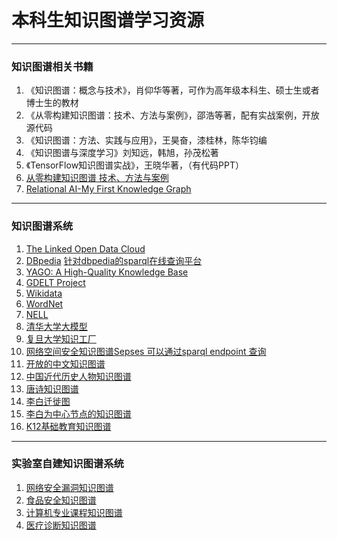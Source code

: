 # 本科生知识图谱学习资源
---
### 知识图谱相关书籍
1.  《知识图谱：概念与技术》，肖仰华等著，可作为高年级本科生、硕士生或者博士生的教材
2. 《从零构建知识图谱：技术、方法与案例》，邵浩等著，配有实战案例，开放源代码
3. 《知识图谱：方法、实践与应用》，王昊奋，漆桂林，陈华钧编
4. 《知识图谱与深度学习》刘知远，韩旭，孙茂松著
5. 《TensorFlow知识图谱实战》，王晓华著，（有代码PPT）
6. [从零构建知识图谱 技术、方法与案例](https://github.com/cxcygzs/Learning_Resources/files/10049088/default.pdf)
7. [Relational AI-My First Knowledge Graph](https://docs.relational.ai/getting-started/rel/my-first-knowledge-graph)
---
### 知识图谱系统
1. [The Linked Open Data Cloud](https://lod-cloud.net/)
2. [DBpedia](https://www.dbpedia.org/)         [针对dbpedia的sparql在线查询平台](https://yasgui.triply.cc/)
3. [YAGO: A High-Quality Knowledge Base](https://yago-knowledge.org/)
4. [GDELT Project](https://www.gdeltproject.org/)
5. [Wikidata](https://www.wikidata.org/wiki/Wikidata:Main_Page)
6. [WordNet](https://wordnet.princeton.edu/)
7. [NELL](https://www.cmu.edu/homepage/computing/2010/fall/nell-computer-that-learns.shtml)
8. [清华大学大模型](https://models.aminer.cn/)
9. [复旦大学知识工厂](http://kw.fudan.edu.cn/apis/intro/)
10. [网络空间安全知识图谱Sepses 可以通过sparql endpoint 查询](https://sepses.ifs.tuwien.ac.at/sparql) 
11. [开放的中文知识图谱](http://www.openkg.cn/)
12. [中国近代历史人物知识图谱](http://www.zjuwtx.work/project/kg/intro/)
13. [唐诗知识图谱](http://tsby.e.bnu.edu.cn/)
14. [李白迁徙图](http://tsby.e.bnu.edu.cn/web/sc/home/migration?id=5CCA4A88-32BF-4E53-A046-F83C6FBE8AB4)
15. [李白为中心节点的知识图谱](http://tsby.e.bnu.edu.cn/web/sc/home/poet-visual?id=5cca4a88-32bf-4e53-a046-f83c6fbe8ab4)
16. [K12基础教育知识图谱](https://edukg.cn/)
---
### 实验室自建知识图谱系统
1. [网络安全漏洞知识图谱](http://124.222.11.46:8082/index)
2. [食品安全知识图谱](http://124.222.11.46:8081/login/)
3. [计算机专业课程知识图谱](http://124.222.11.46:8002/)
4. [医疗诊断知识图谱](http://124.222.11.46:5200/)

